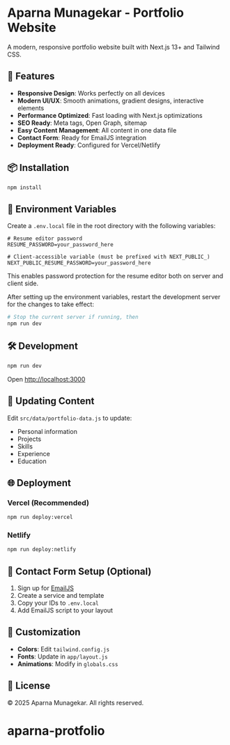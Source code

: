# Aparna Munagekar - Portfolio Website

A modern, responsive portfolio website built with Next.js 13+ and Tailwind CSS.

## 🚀 Features

- **Responsive Design**: Works perfectly on all devices
- **Modern UI/UX**: Smooth animations, gradient designs, interactive elements
- **Performance Optimized**: Fast loading with Next.js optimizations
- **SEO Ready**: Meta tags, Open Graph, sitemap
- **Easy Content Management**: All content in one data file
- **Contact Form**: Ready for EmailJS integration
- **Deployment Ready**: Configured for Vercel/Netlify

## 📦 Installation

```bash
npm install
```

## 🔧 Environment Variables

Create a `.env.local` file in the root directory with the following variables:

```
# Resume editor password
RESUME_PASSWORD=your_password_here

# Client-accessible variable (must be prefixed with NEXT_PUBLIC_)
NEXT_PUBLIC_RESUME_PASSWORD=your_password_here
```

This enables password protection for the resume editor both on server and client side.

After setting up the environment variables, restart the development server for the changes to take effect:

```bash
# Stop the current server if running, then
npm run dev
```

## 🛠 Development

```bash
npm run dev
```

Open [http://localhost:3000](http://localhost:3000)

## 📝 Updating Content

Edit `src/data/portfolio-data.js` to update:

- Personal information
- Projects
- Skills
- Experience
- Education

## 🌐 Deployment

### Vercel (Recommended)

```bash
npm run deploy:vercel
```

### Netlify

```bash
npm run deploy:netlify
```

## 📧 Contact Form Setup (Optional)

1. Sign up for [EmailJS](https://www.emailjs.com/)
2. Create a service and template
3. Copy your IDs to `.env.local`
4. Add EmailJS script to your layout

## 🎨 Customization

- **Colors**: Edit `tailwind.config.js`
- **Fonts**: Update in `app/layout.js`
- **Animations**: Modify in `globals.css`

## 📄 License

© 2025 Aparna Munagekar. All rights reserved.

# aparna-protfolio
